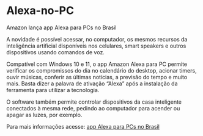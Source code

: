 # Alexa-no-PC
Amazon lança app Alexa para PCs no Brasil

 A novidade é possível acessar, no computador, os mesmos recursos da inteligência artificial disponíveis nos celulares, smart speakers e outros dispositivos usando comandos de voz.
 
 Compatível com Windows 10 e 11, o app Amazon Alexa para PC permite verificar os compromissos do dia no calendário do desktop, acionar timers, ouvir músicas, conferir as últimas notícias, a previsão do tempo e muito mais. Basta dizer a palavra de ativação “Alexa” após a instalação da ferramenta para utilizar a tecnologia.
 
 
O software também permite controlar dispositivos da casa inteligente conectados à mesma rede, pedindo ao computador para acender ou apagar as luzes, por exemplo.

Para mais informações acesse: [app Alexa para PCs no Brasil](https://www.tecmundo.com.br/software/237586-amazon-lanca-app-alexa-pcs-brasil.htm)
